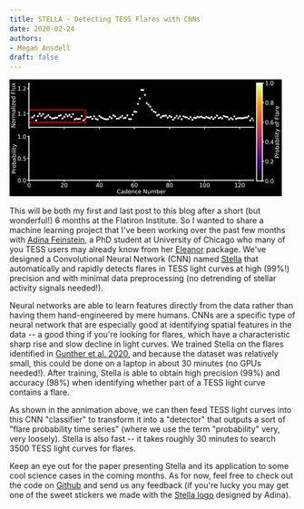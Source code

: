 ```yaml
---
title: STELLA - Detecting TESS Flares with CNNs
date: 2020-02-24
authors:
- Megan Ansdell
draft: false
---
```


![img](/fig/2020-02-24.gif)

This will be both my first and last post to this blog after a short (but wonderful!) 6 months at the Flatiron Institute. So I wanted to share a machine learning project that I've been working over the past few months with [Adina Feinstein](http://github.com/afeinstein20), a PhD student at University of Chicago who many of you TESS users may already know from her [Eleanor](https://github.com/afeinstein20/eleanor) package. We've designed a Convolutional Neural Network (CNN) named [Stella](https://github.com/afeinstein20/stella) that automatically and rapidly detects flares in TESS light curves at high (99%!) precision and with minimal data preprocessing (no detrending of stellar activity signals needed!).

Neural networks are able to learn features directly from the data rather than having them hand-engineered by mere humans. CNNs are a specific type of neural network that are especially good at identifying spatial features in the data -- a good thing if you're looking for flares, which have a characteristic sharp rise and slow decline in light curves. We trained Stella on the flares identified in [Gunther et al. 2020](https://ui.adsabs.harvard.edu/abs/2020AJ....159...60G/abstract), and because the dataset was relatively small, this could be done on a laptop in about 30 minutes (no GPUs needed!). After training, Stella is able to obtain high precision (99%) and accuracy (98%) when identifying whether part of a TESS light curve contains a flare. 

As shown in the annimation above, we can then feed TESS light curves into this CNN "classifier" to transform it into a "detector" that outputs a sort of "flare probability time series" (where we use the term "probability" very, very loosely). Stella is also fast -- it takes roughly 30 minutes to search 3500 TESS light curves for flares.

Keep an eye out for the paper presenting Stella and its application to some cool science cases in the coming months. As for now, feel free to check out the code on [Github](https://github.com/afeinstein20/stella) and send us any feedback (if you're lucky you may get one of the sweet stickers we made with the [Stella logo](https://github.com/afeinstein20/stella/blob/master/figures/stella_logo.png) designed by Adina).

